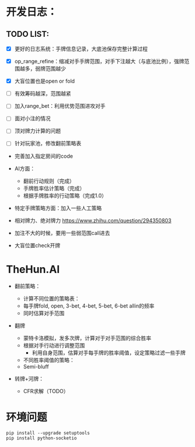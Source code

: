 # 开发日志：
## TODO LIST:

- [x] 更好的日志系统：手牌信息记录，大底池保存完整计算过程
- [x] op_range_refine：缩减对手手牌范围，对手下注越大（与底池比例），强牌范围越多，弱牌范围越少
- [x] 大盲位置也是open or fold
- [ ] 有效筹码越深，范围越紧
- [ ] 加入range_bet：利用优势范围进攻对手
- [ ] 面对小注的情况
- [ ] 顶对牌力计算的问题
- [ ] 针对玩家池，修改翻前策略表


- 完善加入指定房间的code
- AI方面：
    - 翻前行动规则（完成）
    - 手牌胜率估计策略（完成）
    - 根据手牌胜率的行动策略（完成1.0）

- 特定手牌策略方面：加入一些人工策略

- 相对牌力、绝对牌力 https://www.zhihu.com/question/294350803

- 加注不大的时候，要用一些弱范围call进去

- 大盲位置check开牌

# TheHun.AI

- 翻前策略：
    - 计算不同位置的策略表：
    - 每手牌fold, open, 3-bet, 4-bet, 5-bet, 6-bet allin的频率
    - 同时估算对手范围

- 翻牌
    - 蒙特卡洛模拟，发多次牌，计算对于对手范围的综合胜率
    - 根据对手行动进行调整范围
        - 利用自身范围，估算对手每手牌的胜率阈值，设定策略过滤一些手牌
    - 不同胜率阈值的策略：     
    - Semi-bluff

- 转牌+河牌：
    - CFR求解（TODO）




# 环境问题
```
pip install --upgrade setuptools
pip install python-socketio
```